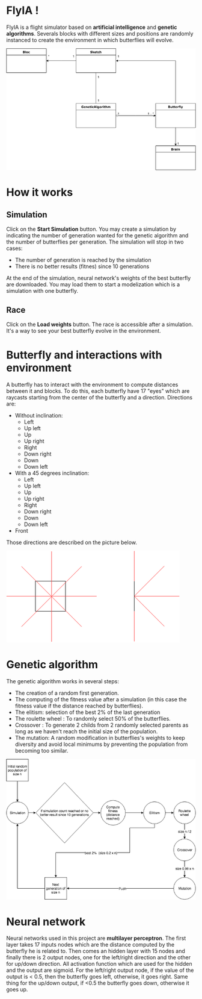 # FlyIA !

FlyIA is a flight simulator based on **artificial intelligence** and **genetic algorithms**.
Severals blocks with different sizes and positions are randomly instanced to create the environment in which butterflies will evolve.

![alt text](img/class_diagram.png)

# How it works
## Simulation

Click on the **Start Simulation** button. You may create a simulation by indicating the number of generation wanted for the genetic algorithm and the number of butterflies per generation. The simulation will stop in two cases:
* The number of generation is reached by the simulation
* There is no better results (fitnes) since 10 generations

At the end of the simulation, neural network's weights of the best butterfly are downloaded. You may load them to start a modelization which is a simulation with one butterfly.

## Race
Click on the **Load weights** button. The race is accessible after a simulation. It's a way to see your best butterfly evolve in the environment.

# Butterfly and interactions with environment
A butterfly has to interact with the environment to compute distances between it and blocks. To do this, each butterfly have 17 "eyes" which are raycasts starting from the center of the butterfly and a direction. Directions are:
* Without inclination:
    * Left
    * Up left
    * Up
    * Up right
    * Right
    * Down right
    * Down
    * Down left
* With a 45 degrees inclination: 
    * Left
    * Up left
    * Up
    * Up right
    * Right
    * Down right
    * Down
    * Down left
* Front

Those directions are described on the picture below.

![alt text](img/raycast.png)

# Genetic algorithm

The genetic algorithm works in several steps:
* The creation of a random first generation.
* The computing of the fitness value after a simulation (in this case the fitness value if the distance reached by butterflies).
* The elitism: selection of the best 2% of the last generation
* The roulette wheel : To randomly select 50% of the butterflies.
* Crossover : To generate 2 childs from 2 randomly selected parents as long as we haven't reach the initial size of the population.
* The mutation: A random modification in butterflies's weights to keep diversity and avoid local minimums by preventing the population from becoming too similar.

![alt text](img/ga.png)

# Neural network

Neural networks used in this project are **multilayer perceptron**. The first layer takes 17 inputs nodes which are the distance computed by the butterfly he is related to. Then comes an hidden layer with 15 nodes and finally there is 2 output nodes, one for the left/right direction and the other for up/down direction. All activation function which are used for the hidden and the output are sigmoid. For the left/right output node, if the value of the output is < 0.5, then the butterfly goes left, otherwise, it goes right. Same thing for the up/down output, if <0.5 the butterfly goes down, otherwise it goes up.
